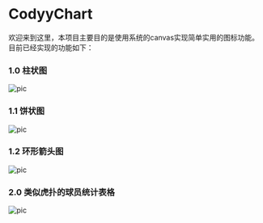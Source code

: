 CodyyChart
===

欢迎来到这里，本项目主要目的是使用系统的canvas实现简单实用的图标功能。
目前已经实现的功能如下：

### 1.0 柱状图
![pic](https://github.com/CodyyAndroid/CodyyChart/raw/master/pics/standard.png?raw=true)

### 1.1 饼状图
![pic](https://github.com/CodyyAndroid/CodyyChart/raw/master/pics/circleschedule.png?raw=true)

### 1.2 环形箭头图
![pic](https://github.com/CodyyAndroid/CodyyChart/raw/master/pics/circleschedule.png?raw=true)

### 2.0 类似虎扑的球员统计表格
![pic](https://github.com/CodyyAndroid/CodyyChart/raw/master/pics/arrow_view.png?raw=true)
